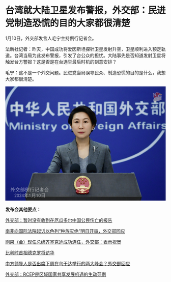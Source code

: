 # 台湾就大陆卫星发布警报，外交部：民进党制造恐慌的目的大家都很清楚

1月10日，外交部发言人毛宁主持例行记者会。

法新社记者：昨天，中国成功将爱因斯坦探针卫星发射升空，卫星顺利进入预定轨道。台湾当局为此发布警报，引发了台公众的担忧。大陆事先是否知道发射卫星将触发台方警报？这是否是在台选举最后时机的刻意安排？

毛宁：这不是一个外交问题。民进党当局误导民众、制造恐慌的目的是什么，我想大家都很清楚。

![42513e69db3b42ade9bc3a10941d684d.jpg](https://raw.githubusercontent.com/qqhsx/qqnews_image/main/2024/01/10/台湾就大陆卫星发布警报，外交部：民进党制造恐慌的目的大家都很清楚/42513e69db3b42ade9bc3a10941d684d.jpg)

**发布会其他要点：**

[外交部：暂时没有收到在厄瓜多尔中国公民伤亡的报告](https://news.qq.com/rain/a/20240110A05VN700)

[南非向国际法院起诉以色列“种族灭绝”明日开审，外交部回应](https://news.qq.com/rain/a/20240110A05V7F00)

[刚果（金）现任总统齐塞克迪成功连任，外交部：表示祝贺](https://news.qq.com/rain/a/20240110A05UFT00)

[比利时首相德克罗将访华](https://news.qq.com/rain/a/20240110A05H0000)

[中方领导人是否出席下周在乌干达举行的两大峰会？外交部回应 ](https://news.qq.com/rain/a/20240110A05XJT00)

[外交部：RCEP是区域国家共享发展机遇的生动范例](https://news.qq.com/rain/a/20240110A05X2800)

